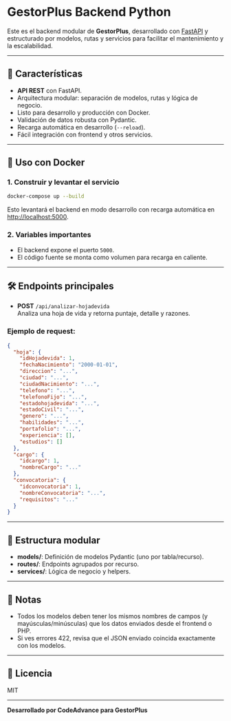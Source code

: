 # GestorPlus Backend Python

Este es el backend modular de **GestorPlus**, desarrollado con [FastAPI](https://fastapi.tiangolo.com/) y estructurado por modelos, rutas y servicios para facilitar el mantenimiento y la escalabilidad.

---

## 🚀 Características

- **API REST** con FastAPI.
- Arquitectura modular: separación de modelos, rutas y lógica de negocio.
- Listo para desarrollo y producción con Docker.
- Validación de datos robusta con Pydantic.
- Recarga automática en desarrollo (`--reload`).
- Fácil integración con frontend y otros servicios.

---

## 🐳 Uso con Docker

### 1. **Construir y levantar el servicio**

```sh
docker-compose up --build
```

Esto levantará el backend en modo desarrollo con recarga automática en [http://localhost:5000](http://localhost:5000).

### 2. **Variables importantes**

- El backend expone el puerto `5000`.
- El código fuente se monta como volumen para recarga en caliente.

---

## 🛠️ Endpoints principales

- **POST** `/api/analizar-hojadevida`  
  Analiza una hoja de vida y retorna puntaje, detalle y razones.

### Ejemplo de request:

```json
{
  "hoja": {
    "idHojadevida": 1,
    "fechaNacimiento": "2000-01-01",
    "direccion": "...",
    "ciudad": "...",
    "ciudadNacimiento": "...",
    "telefono": "...",
    "telefonoFijo": "...",
    "estadohojadevida": "...",
    "estadoCivil": "...",
    "genero": "...",
    "habilidades": "...",
    "portafolio": "...",
    "experiencia": [],
    "estudios": []
  },
  "cargo": {
    "idcargo": 1,
    "nombreCargo": "..."
  },
  "convocatoria": {
    "idconvocatoria": 1,
    "nombreConvocatoria": "...",
    "requisitos": "..."
  }
}
```

---

## 🧩 Estructura modular

- **models/**: Definición de modelos Pydantic (uno por tabla/recurso).
- **routes/**: Endpoints agrupados por recurso.
- **services/**: Lógica de negocio y helpers.

---

## 📝 Notas

- Todos los modelos deben tener los mismos nombres de campos (y mayúsculas/minúsculas) que los datos enviados desde el frontend o PHP.
- Si ves errores 422, revisa que el JSON enviado coincida exactamente con los modelos.

---

## 📄 Licencia

MIT

---

**Desarrollado por CodeAdvance para GestorPlus**
